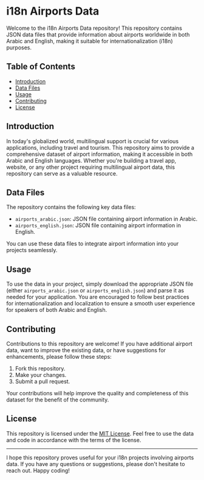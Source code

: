 # i18n Airports Data

Welcome to the i18n Airports Data repository! This repository contains JSON data files that provide information about airports worldwide in both Arabic and English, making it suitable for internationalization (i18n) purposes.

## Table of Contents

- [Introduction](#introduction)
- [Data Files](#data-files)
- [Usage](#usage)
- [Contributing](#contributing)
- [License](#license)

## Introduction

In today's globalized world, multilingual support is crucial for various applications, including travel and tourism. This repository aims to provide a comprehensive dataset of airport information, making it accessible in both Arabic and English languages. Whether you're building a travel app, website, or any other project requiring multilingual airport data, this repository can serve as a valuable resource.

## Data Files

The repository contains the following key data files:

- `airports_arabic.json`: JSON file containing airport information in Arabic.
- `airports_english.json`: JSON file containing airport information in English.

You can use these data files to integrate airport information into your projects seamlessly.

## Usage

To use the data in your project, simply download the appropriate JSON file (either `airports_arabic.json` or `airports_english.json`) and parse it as needed for your application. You are encouraged to follow best practices for internationalization and localization to ensure a smooth user experience for speakers of both Arabic and English.

## Contributing

Contributions to this repository are welcome! If you have additional airport data, want to improve the existing data, or have suggestions for enhancements, please follow these steps:

1. Fork this repository.
2. Make your changes.
3. Submit a pull request.

Your contributions will help improve the quality and completeness of this dataset for the benefit of the community.

## License

This repository is licensed under the [MIT License](LICENSE). Feel free to use the data and code in accordance with the terms of the license.

---

l hope this repository proves useful for your i18n projects involving airports data. If you have any questions or suggestions, please don't hesitate to reach out. Happy coding!
